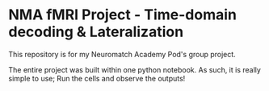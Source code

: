 # NMA fMRI Project - Time-domain decoding & Lateralization
This repository is for my Neuromatch Academy Pod's group project.

The entire project was built within one python notebook. As such, it is really simple to use; Run the cells and observe the outputs!
